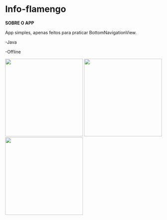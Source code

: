 # Info-flamengo

<b> SOBRE O APP</b>

App simples, apenas feitos para praticar BottomNavigationView.

-Java

-Offline

<div>
<img src="https://user-images.githubusercontent.com/77562043/206875915-a5819d3a-8c08-456f-beba-feb6ae0b643c.jpg" width="250px" />
<img src="https://user-images.githubusercontent.com/77562043/206876069-578f4944-5417-44e6-899a-3b6cf7321369.jpg" width="250px" />
<img src="https://user-images.githubusercontent.com/77562043/206876151-ac75105c-7e8a-4a8c-9df0-e291649db096.jpg" width="250px" />
</div>
